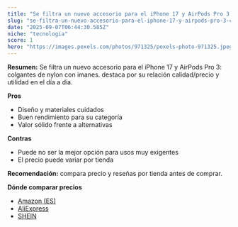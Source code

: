 ```yaml
---
title: "Se filtra un nuevo accesorio para el iPhone 17 y AirPods Pro 3: colgantes de nylon con imanes."
slug: "se-filtra-un-nuevo-accesorio-para-el-iphone-17-y-airpods-pro-3-colgantes-de-nylo"
date: "2025-09-07T06:44:30.585Z"
niche: "tecnologia"
score: 1
hero: "https://images.pexels.com/photos/971325/pexels-photo-971325.jpeg?auto=compress&cs=tinysrgb&fit=crop&h=627&w=1200&auto=compress&cs=tinysrgb&w=1200&h=675&fit=crop"
---
```


**Resumen:** Se filtra un nuevo accesorio para el iPhone 17 y AirPods Pro 3: colgantes de nylon con imanes. destaca por su relación calidad/precio y utilidad en el día a día.

**Pros**
- Diseño y materiales cuidados
- Buen rendimiento para su categoría
- Valor sólido frente a alternativas

**Contras**
- Puede no ser la mejor opción para usos muy exigentes
- El precio puede variar por tienda

**Recomendación:** compara precio y reseñas por tienda antes de comprar.

**Dónde comparar precios**
- [Amazon (ES)](https://www.amazon.es/s?k=Se%20filtra%20un%20nuevo%20accesorio%20para%20el%20iPhone%2017%20y%20AirPods%20Pro%203%3A%20colgantes%20de%20nylon%20con%20imanes.&tag=teknovashop25-21)
- [AliExpress](https://www.aliexpress.com/wholesale?SearchText=Se%20filtra%20un%20nuevo%20accesorio%20para%20el%20iPhone%2017%20y%20AirPods%20Pro%203%3A%20colgantes%20de%20nylon%20con%20imanes.)
- [SHEIN](https://www.shein.com/pdsearch/Se%20filtra%20un%20nuevo%20accesorio%20para%20el%20iPhone%2017%20y%20AirPods%20Pro%203%3A%20colgantes%20de%20nylon%20con%20imanes.)